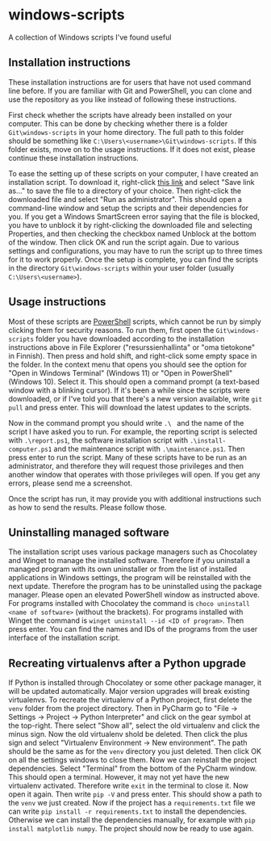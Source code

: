 # windows-scripts
A collection of Windows scripts I've found useful

## Installation instructions
These installation instructions are for users that have not used command line before.
If you are familiar with Git and PowerShell, you can clone and use the repository as you like instead of following these instructions.

First check whether the scripts have already been installed on your computer.
This can be done by checking whether there is a folder `Git\windows-scripts` in your home directory.
The full path to this folder should be something like `C:\Users\<username>\Git\windows-scripts`.
If this folder exists, move on to the usage instructions.
If it does not exist, please continue these installation instructions.

To ease the setting up of these scripts on your computer, I have created an installation script.
To download it, right-click
[this link](https://raw.githubusercontent.com/AgenttiX/windows-scripts/master/repo-installer.bat)
and select "Save link as..." to save the file to a directory of your choice.
Then right-click the downloaded file and select "Run as administrator".
This should open a command-line window and setup the scripts and their dependencies for you.
If you get a Windows SmartScreen error saying that the file is blocked,
you have to unblock it by right-clicking the downloaded file and selecting Properties,
and then checking the checkbox named Unblock at the bottom of the window.
Then click OK and run the script again.
Due to various settings and configurations, you may have to run the script up to three times for it to work properly.
Once the setup is complete, you can find the scripts in the directory `Git\windows-scripts` within your user folder (usually `C:\Users\<username>`).

## Usage instructions
Most of these scripts are
[PowerShell](https://en.wikipedia.org/wiki/PowerShell)
scripts, which cannot be run by simply clicking them for security reasons.
To run them, first open the `Git\windows-scripts` folder you have downloaded according to the installation instructions above in File Explorer ("resurssienhallinta" or "oma tietokone" in Finnish).
Then press and hold shift, and right-click some empty space in the folder.
In the context menu that opens you should see the option for "Open in Windows Terminal" (Windows 11) or "Open in PowerShell" (Windows 10).
Select it.
This should open a command prompt (a text-based window with a blinking cursor).
If it's been a while since the scripts were downloaded,
or if I've told you that there's a new version available,
write `git pull` and press enter.
This will download the latest updates to the scripts.

Now in the command prompt you should write `.\ ` and the name of the script I have asked you to run.
For example, the reporting script is selected with `.\report.ps1`, the software installation script with `.\install-computer.ps1` and the maintenance script with `.\maintenance.ps1`.
Then press enter to run the script.
Many of these scripts have to be run as an administrator, and therefore they will request those privileges
and then another window that operates with those privileges will open.
If you get any errors, please send me a screenshot.

Once the script has run, it may provide you with additional instructions such as how to send the results.
Please follow those.

## Uninstalling managed software
The installation script uses various package managers such as Chocolatey and Winget to manage the installed software.
Therefore if you uninstall a managed program with its own uninstaller or from the list of installed applications in Windows settings, the program will be reinstalled with the next update.
Therefore the program has to be uninstalled using the package manager.
Please open an elevated PowerShell window as instructed above.
For programs installed with Chocolatey the command is `choco uninstall <name of software>` (without the brackets).
For programs installed with Winget the command is `winget uninstall --id <ID of program>`.
Then press enter.
You can find the names and IDs of the programs from the user interface of the installation script.

## Recreating virtualenvs after a Python upgrade
If Python is installed through Chocolatey or some other package manager, it will be updated automatically.
Major version upgrades will break existing virtualenvs.
To recreate the virtualenv of a Python project, first delete the `venv` folder from the project directory.
Then in PyCharm go to "File -> Settings -> Project -> Python Interpreter" and click on the gear symbol at the top-right.
There select "Show all", select the old virtualenv and click the minus sign.
Now the old virtualenv shold be deleted.
Then click the plus sign and select "Virtualenv Environment -> New environment".
The path should be the same as for the `venv` directory you just deleted.
Then click OK on all the settings windows to close them.
Now we can reinstall the project dependencies.
Select "Terminal" from the bottom of the PyCharm window.
This should open a terminal.
However, it may not yet have the new virtualenv activated.
Therefore write `exit` in the terminal to close it.
Now open it again.
Then write `pip -V` and press enter.
This should show a path to the `venv` we just created.
Now if the project has a `requirements.txt` file we can write `pip install -r requirements.txt` to install the dependencies.
Otherwise we can install the dependencies manually, for example with `pip install matplotlib numpy`.
The project should now be ready to use again.
